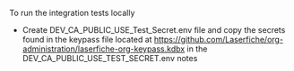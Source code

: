 ﻿To run the integration tests locally
- Create DEV_CA_PUBLIC_USE_Test_Secret.env file and copy the secrets found in the keypass file located at https://github.com/Laserfiche/org-administration/laserfiche-org-keypass.kdbx in the DEV_CA_PUBLIC_USE_TEST_SECRET.env notes